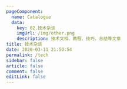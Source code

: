 ```yaml
---
pageComponent: 
  name: Catalogue
  data: 
    key: 02.技术杂谈
    imgUrl: /img/other.png
    description: 技术文档、教程、技巧、总结等文章
title: 技术杂谈
date: 2020-03-11 21:50:54
permalink: /tech
sidebar: false
article: false
comment: false
editLink: false
---
```

